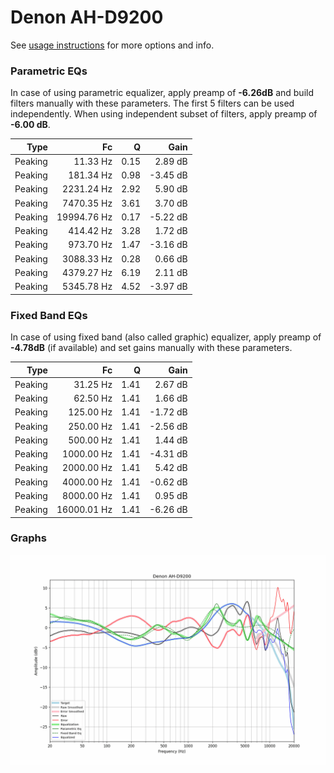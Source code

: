 # Denon AH-D9200
See [usage instructions](https://github.com/jaakkopasanen/AutoEq#usage) for more options and info.

### Parametric EQs
In case of using parametric equalizer, apply preamp of **-6.26dB** and build filters manually
with these parameters. The first 5 filters can be used independently.
When using independent subset of filters, apply preamp of **-6.00 dB**.

| Type    | Fc          |    Q | Gain     |
|--------:|------------:|-----:|---------:|
| Peaking | 11.33 Hz    | 0.15 | 2.89 dB  |
| Peaking | 181.34 Hz   | 0.98 | -3.45 dB |
| Peaking | 2231.24 Hz  | 2.92 | 5.90 dB  |
| Peaking | 7470.35 Hz  | 3.61 | 3.70 dB  |
| Peaking | 19994.76 Hz | 0.17 | -5.22 dB |
| Peaking | 414.42 Hz   | 3.28 | 1.72 dB  |
| Peaking | 973.70 Hz   | 1.47 | -3.16 dB |
| Peaking | 3088.33 Hz  | 0.28 | 0.66 dB  |
| Peaking | 4379.27 Hz  | 6.19 | 2.11 dB  |
| Peaking | 5345.78 Hz  | 4.52 | -3.97 dB |

### Fixed Band EQs
In case of using fixed band (also called graphic) equalizer, apply preamp of **-4.78dB**
(if available) and set gains manually with these parameters.

| Type    | Fc          |    Q | Gain     |
|--------:|------------:|-----:|---------:|
| Peaking | 31.25 Hz    | 1.41 | 2.67 dB  |
| Peaking | 62.50 Hz    | 1.41 | 1.66 dB  |
| Peaking | 125.00 Hz   | 1.41 | -1.72 dB |
| Peaking | 250.00 Hz   | 1.41 | -2.56 dB |
| Peaking | 500.00 Hz   | 1.41 | 1.44 dB  |
| Peaking | 1000.00 Hz  | 1.41 | -4.31 dB |
| Peaking | 2000.00 Hz  | 1.41 | 5.42 dB  |
| Peaking | 4000.00 Hz  | 1.41 | -0.62 dB |
| Peaking | 8000.00 Hz  | 1.41 | 0.95 dB  |
| Peaking | 16000.01 Hz | 1.41 | -6.26 dB |

### Graphs
![](./Denon%20AH-D9200.png)